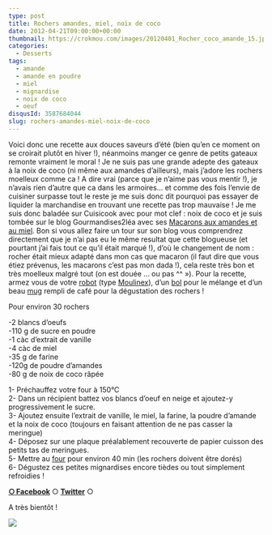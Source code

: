 ```yaml
---
type: post
title: Rochers amandes, miel, noix de coco
date: 2012-04-21T09:00:00+00:00
thumbnail: https://crokmou.com/images/20120401_Rocher_coco_amande_15.jpg
categories: 
  - Desserts
tags: 
  - amande
  - amande en poudre
  - miel
  - mignardise
  - noix de coco
  - oeuf
disqusId: 3587684044
slug: rochers-amandes-miel-noix-de-coco
---
```


Voici donc une recette aux douces saveurs d’été (bien qu’en ce moment on se croirait plutôt en hiver !), néanmoins manger ce genre de petits gateaux remonte vraiment le moral ! Je ne suis pas une grande adepte des gateaux à la noix de coco (ni même aux amandes d’ailleurs), mais j’adore les rochers moelleux comme ca ! A dire vrai (parce que je n’aime pas vous mentir !), je n’avais rien d’autre que ca dans les armoires… et comme des fois l’envie de cuisiner surpasse tout le reste je me suis donc dit pourquoi pas essayer de liquider la marchandise en trouvant une recette pas trop mauvaise ! Je me suis donc baladée sur Cuisicook avec pour mot clef : noix de coco et je suis tombée sur le blog Gourmandises2léa avec ses [Macarons aux amandes et au miel](http://www.gourmandises2lea.com/article-macarons-aux-amandes-et-au-miel-95939436.html). Bon si vous allez faire un tour sur son blog vous comprendrez directement que je n’ai pas eu le même resultat que cette blogueuse (et pourtant j’ai fais tout ce qu’il était marqué !), d’où le changement de nom : rocher était mieux adapté dans mon cas que macaron (il faut dire que vous étiez prévenus, les macarons c’est pas mon dada !), cela reste très bon et très moelleux malgré tout (on est douée … ou pas ^^ »). Pour la recette, armez vous de votre [robot](http://www.rueducommerce.fr/m/pl/malid:229) (type [Moulinex](http://www.rueducommerce.fr/m/pl/malid:88589)), d’un [bol](http://www.rueducommerce.fr/m/pl/malid:4769881) pour le mélange et d’un beau [mug](http://www.rueducommerce.fr/m/pl/malid:4769906) rempli de café pour la dégustation des rochers !

Pour environ 30 rochers

-2 blancs d’oeufs  
-110 g de sucre en poudre  
-1 càc d’extrait de vanille  
-4 càc de miel  
-35 g de farine  
-120g de poudre d’amandes  
-80 g de noix de coco râpée

1- Préchauffez votre four à 150°C  
2- Dans un récipient battez vos blancs d’oeuf en neige et ajoutez-y progressivement le sucre.  
3- Ajoutez ensuite l’extrait de vanille, le miel, la farine, la poudre d’amande et la noix de coco (toujours en faisant attention de ne pas casser la meringue)  
4- Déposez sur une plaque préalablement recouverte de papier cuisson des petits tas de meringues.  
5- Mettre au [four](http://www.rueducommerce.fr/m/pl/malid:9404136) pour environ 40 min (les rochers doivent être dorés)  
6- Dégustez ces petites mignardises encore tièdes ou tout simplement refroidies !

[**○<span style="font-size: xx-small; margin: 0px; outline: 0px; padding: 0px;"><span style="font-family: Arial, Helvetica, sans-serif; margin: 0px; outline: 0px; padding: 0px;"> </span></span>Facebook**](https://www.facebook.com/pages/CroKMou/148093255259077) ○ [**Twitter**](https://twitter.com/Crokmou) ○

A très bientôt !

[![](http://3.bp.blogspot.com/-lLISbtPMr78/T416bWgvFYI/AAAAAAAACGc/_H7HHRjqWw0/s1600/lapin+qui+danse+avec+des+maracas+Hellogif.gif)](http://3.bp.blogspot.com/-lLISbtPMr78/T416bWgvFYI/AAAAAAAACGc/_H7HHRjqWw0/s1600/lapin+qui+danse+avec+des+maracas+Hellogif.gif)
